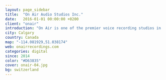 ```yaml
---
layout: page_sidebar
title:  "On Air Audio Studios Inc."
date:   2016-01-01 00:00:00 +0200
client: "onair"
introduction: "On Air is one of the premier voice recording studios in North America."
city: Calgary
country: Canada
map: "-114.081929,51.038174"
web: onairrecordings.com
categories: digital
since: 2014
color: "#D63835"
cover: onair-04.jpg
bg: switzerland
---
```

